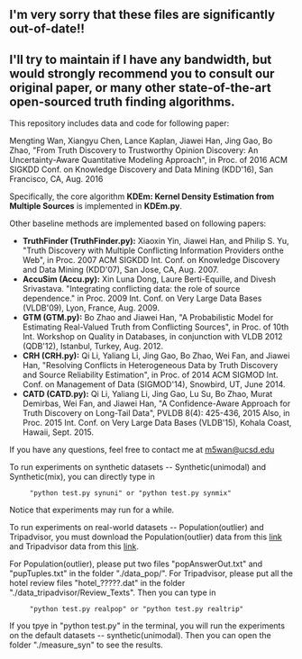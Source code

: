 ## I'm very sorry that these files are significantly out-of-date!! 
## I'll try to maintain if I have any bandwidth, but would strongly recommend you to consult our original paper, or many other state-of-the-art open-sourced truth finding algorithms.

This repository includes data and code for following paper:

Mengting Wan, Xiangyu Chen, Lance Kaplan, Jiawei Han, Jing Gao, Bo Zhao, "From Truth Discovery to Trustworthy Opinion Discovery: An Uncertainty-Aware Quantitative Modeling Approach", in Proc. of 2016 ACM SIGKDD Conf. on Knowledge Discovery and Data Mining (KDD'16), San Francisco, CA, Aug. 2016

Specifically, the core algorithm **KDEm: Kernel Density Estimation from Multiple Sources** is implemented in **KDEm.py**.

Other baseline methods are implemented based on following papers:

- **TruthFinder (TruthFinder.py):** Xiaoxin Yin, Jiawei Han, and Philip S. Yu, "Truth Discovery with Multiple Conflicting Information Providers onthe Web", in Proc. 2007 ACM SIGKDD Int. Conf. on Knowledge Discovery and Data Mining (KDD'07), San Jose, CA, Aug. 2007.
- **AccuSim (Accu.py):** Xin Luna Dong, Laure Berti-Equille, and Divesh Srivastava. "Integrating conflicting data: the role of source dependence." in Proc. 2009 Int. Conf. on Very Large Data Bases (VLDB'09), Lyon, France, Aug. 2009.
- **GTM (GTM.py):** Bo Zhao and Jiawei Han, "A Probabilistic Model for Estimating Real-Valued Truth from Conflicting Sources", in Proc. of 10th Int. Workshop on Quality in Databases, in conjunction with VLDB 2012 (QDB'12), Istanbul, Turkey, Aug. 2012.
- **CRH (CRH.py):** Qi Li, Yaliang Li, Jing Gao, Bo Zhao, Wei Fan, and Jiawei Han, "Resolving Conflicts in Heterogeneous Data by Truth Discovery and Source Reliability Estimation", in Proc. of 2014 ACM SIGMOD Int. Conf. on Management of Data (SIGMOD'14), Snowbird, UT, June 2014.
- **CATD (CATD.py):** Qi Li, Yaliang Li, Jing Gao, Lu Su, Bo Zhao, Murat Demirbas, Wei Fan, and Jiawei Han, "A Confidence-Aware Approach for Truth Discovery on Long-Tail Data",  PVLDB 8(4): 425-436, 2015  Also, in Proc. 2015 Int. Conf. on Very Large Data Bases (VLDB'15), Kohala Coast, Hawaii, Sept. 2015.

If you have any questions, feel free to contact me at m5wan@ucsd.edu

To run experiments on synthetic datasets -- Synthetic(unimodal) and Synthetic(mix), you can directly type in

         "python test.py synuni" or "python test.py synmix"

Notice that experiments may run for a while.

To run experiments on real-world datasets -- Population(outlier) and Tripadvisor, you must download the Population(outlier) data from this [link](http://cogcomp.cs.illinois.edu/page/resource_view/16) and Tripadvisor data from this [link](http://times.cs.uiuc.edu/~wang296/Data/).

For Population(outlier), please put two files "popAnswerOut.txt" and "pupTuples.txt" in the folder "./data\_pop/". For Tripadvisor, please put all the hotel review files "hotel\_?????.dat" in the folder "./data\_tripadvisor/Review\_Texts". Then you can type in

         "python test.py realpop" or "python test.py realtrip"

If you tpye in "python test.py" in the terminal, you will run the experiments on the default datasets -- synthetic(unimodal). Then you can open the folder "./measure_syn" to see the results.
